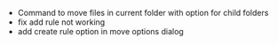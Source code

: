 - Command to move files in current folder with option for child folders
- fix add rule not working
- add create rule option in move options dialog
